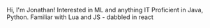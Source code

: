 Hi, I'm Jonathan!
Interested in ML and anything IT 
Proficient in Java, Python. Familiar with Lua and JS - dabbled in react

